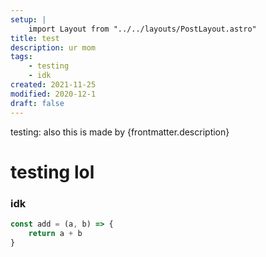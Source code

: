 ```yaml
---
setup: |
    import Layout from "../../layouts/PostLayout.astro"
title: test
description: ur mom
tags:
    - testing
    - idk
created: 2021-11-25
modified: 2020-12-1
draft: false
---
```


testing: also this is made by {frontmatter.description}


# testing lol
### idk


```ts
const add = (a, b) => {
    return a + b
}
```